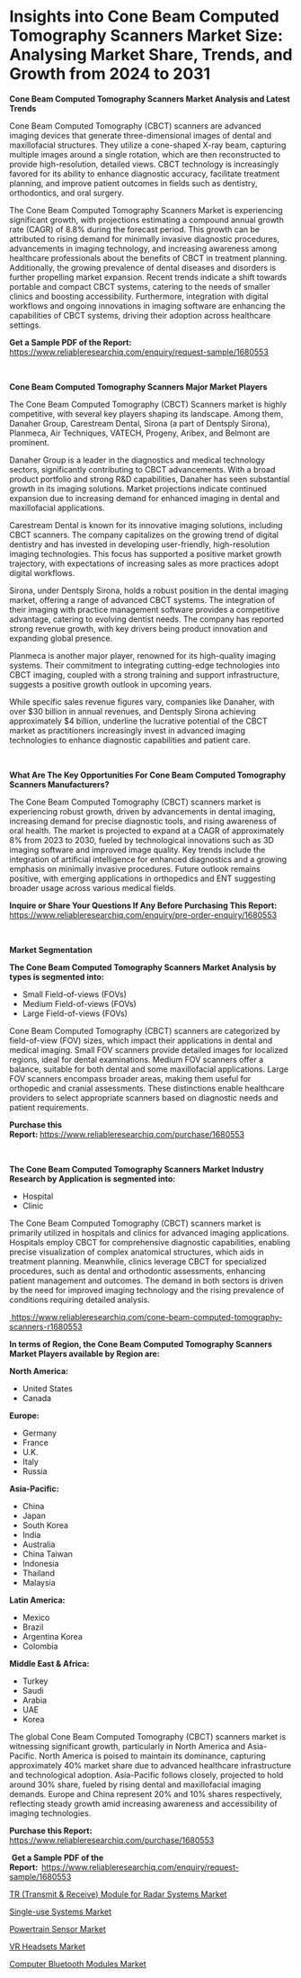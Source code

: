 <p><h1>Insights into Cone Beam Computed Tomography Scanners Market Size: Analysing Market Share, Trends, and Growth from 2024 to 2031</h1></p><p><strong>Cone Beam Computed Tomography Scanners Market Analysis and Latest Trends</strong></p>
<p><p>Cone Beam Computed Tomography (CBCT) scanners are advanced imaging devices that generate three-dimensional images of dental and maxillofacial structures. They utilize a cone-shaped X-ray beam, capturing multiple images around a single rotation, which are then reconstructed to provide high-resolution, detailed views. CBCT technology is increasingly favored for its ability to enhance diagnostic accuracy, facilitate treatment planning, and improve patient outcomes in fields such as dentistry, orthodontics, and oral surgery.</p><p>The Cone Beam Computed Tomography Scanners Market is experiencing significant growth, with projections estimating a compound annual growth rate (CAGR) of 8.8% during the forecast period. This growth can be attributed to rising demand for minimally invasive diagnostic procedures, advancements in imaging technology, and increasing awareness among healthcare professionals about the benefits of CBCT in treatment planning. Additionally, the growing prevalence of dental diseases and disorders is further propelling market expansion. Recent trends indicate a shift towards portable and compact CBCT systems, catering to the needs of smaller clinics and boosting accessibility. Furthermore, integration with digital workflows and ongoing innovations in imaging software are enhancing the capabilities of CBCT systems, driving their adoption across healthcare settings.</p></p>
<p><strong>Get a Sample PDF of the Report:&nbsp;</strong> <a href="https://www.reliableresearchiq.com/enquiry/request-sample/1680553?utm_campaign=1119&utm_medium=2&utm_source=Github&utm_content=ia&utm_term=04102024&utm_id=cone-beam-computed-tomography-scanners">https://www.reliableresearchiq.com/enquiry/request-sample/1680553</a></p>
<p>&nbsp;</p>
<p><strong>Cone Beam Computed Tomography Scanners Major Market Players</strong></p>
<p><p>The Cone Beam Computed Tomography (CBCT) Scanners market is highly competitive, with several key players shaping its landscape. Among them, Danaher Group, Carestream Dental, Sirona (a part of Dentsply Sirona), Planmeca, Air Techniques, VATECH, Progeny, Aribex, and Belmont are prominent.</p><p>Danaher Group is a leader in the diagnostics and medical technology sectors, significantly contributing to CBCT advancements. With a broad product portfolio and strong R&D capabilities, Danaher has seen substantial growth in its imaging solutions. Market projections indicate continued expansion due to increasing demand for enhanced imaging in dental and maxillofacial applications.</p><p>Carestream Dental is known for its innovative imaging solutions, including CBCT scanners. The company capitalizes on the growing trend of digital dentistry and has invested in developing user-friendly, high-resolution imaging technologies. This focus has supported a positive market growth trajectory, with expectations of increasing sales as more practices adopt digital workflows.</p><p>Sirona, under Dentsply Sirona, holds a robust position in the dental imaging market, offering a range of advanced CBCT systems. The integration of their imaging with practice management software provides a competitive advantage, catering to evolving dentist needs. The company has reported strong revenue growth, with key drivers being product innovation and expanding global presence.</p><p>Planmeca is another major player, renowned for its high-quality imaging systems. Their commitment to integrating cutting-edge technologies into CBCT imaging, coupled with a strong training and support infrastructure, suggests a positive growth outlook in upcoming years.</p><p>While specific sales revenue figures vary, companies like Danaher, with over $30 billion in annual revenues, and Dentsply Sirona achieving approximately $4 billion, underline the lucrative potential of the CBCT market as practitioners increasingly invest in advanced imaging technologies to enhance diagnostic capabilities and patient care.</p></p>
<p>&nbsp;</p>
<p><strong>What Are The Key Opportunities For Cone Beam Computed Tomography Scanners Manufacturers?</strong></p>
<p><p>The Cone Beam Computed Tomography (CBCT) scanners market is experiencing robust growth, driven by advancements in dental imaging, increasing demand for precise diagnostic tools, and rising awareness of oral health. The market is projected to expand at a CAGR of approximately 8% from 2023 to 2030, fueled by technological innovations such as 3D imaging software and improved image quality. Key trends include the integration of artificial intelligence for enhanced diagnostics and a growing emphasis on minimally invasive procedures. Future outlook remains positive, with emerging applications in orthopedics and ENT suggesting broader usage across various medical fields.</p></p>
<p><strong>Inquire or Share Your Questions If Any Before Purchasing This Report:</strong> <a href="https://www.reliableresearchiq.com/enquiry/pre-order-enquiry/1680553?utm_campaign=1119&utm_medium=2&utm_source=Github&utm_content=ia&utm_term=04102024&utm_id=cone-beam-computed-tomography-scanners">https://www.reliableresearchiq.com/enquiry/pre-order-enquiry/1680553</a></p>
<p>&nbsp;</p>
<p><strong>Market Segmentation</strong></p>
<p><strong>The Cone Beam Computed Tomography Scanners Market Analysis by types is segmented into:</strong></p>
<p><ul><li>Small Field-of-views (FOVs)</li><li>Medium Field-of-views (FOVs)</li><li>Large Field-of-views (FOVs)</li></ul></p>
<p><p>Cone Beam Computed Tomography (CBCT) scanners are categorized by field-of-view (FOV) sizes, which impact their applications in dental and medical imaging. Small FOV scanners provide detailed images for localized regions, ideal for dental examinations. Medium FOV scanners offer a balance, suitable for both dental and some maxillofacial applications. Large FOV scanners encompass broader areas, making them useful for orthopedic and cranial assessments. These distinctions enable healthcare providers to select appropriate scanners based on diagnostic needs and patient requirements.</p></p>
<p><strong>Purchase this Report:&nbsp;</strong><a href="https://www.reliableresearchiq.com/purchase/1680553?utm_campaign=1119&utm_medium=2&utm_source=Github&utm_content=ia&utm_term=04102024&utm_id=cone-beam-computed-tomography-scanners">https://www.reliableresearchiq.com/purchase/1680553</a></p>
<p>&nbsp;</p>
<p><strong>The Cone Beam Computed Tomography Scanners Market Industry Research by Application is segmented into:</strong></p>
<p><ul><li>Hospital</li><li>Clinic</li></ul></p>
<p><p>The Cone Beam Computed Tomography (CBCT) scanners market is primarily utilized in hospitals and clinics for advanced imaging applications. Hospitals employ CBCT for comprehensive diagnostic capabilities, enabling precise visualization of complex anatomical structures, which aids in treatment planning. Meanwhile, clinics leverage CBCT for specialized procedures, such as dental and orthodontic assessments, enhancing patient management and outcomes. The demand in both sectors is driven by the need for improved imaging technology and the rising prevalence of conditions requiring detailed analysis.</p></p>
<p><a href="https://www.reliableresearchiq.com/cone-beam-computed-tomography-scanners-r1680553?utm_campaign=1119&utm_medium=2&utm_source=Github&utm_content=ia&utm_term=04102024&utm_id=cone-beam-computed-tomography-scanners">&nbsp;https://www.reliableresearchiq.com/cone-beam-computed-tomography-scanners-r1680553</a></p>
<p><strong>In terms of Region, the Cone Beam Computed Tomography Scanners Market Players available by Region are:</strong></p>
<p>
    <p> <strong> North America: </strong>
        <ul>
            <li>United States</li>
            <li>Canada</li>
        </ul>
        </p> 
    <p> <strong> Europe: </strong>
        <ul>
            <li>Germany</li>
            <li>France</li>
            <li>U.K.</li>
            <li>Italy</li>
            <li>Russia</li>
        </ul>
        </p> 
    <p> <strong> Asia-Pacific: </strong>
        <ul>
            <li>China</li>
            <li>Japan</li>
            <li>South Korea</li>
            <li>India</li>
            <li>Australia</li>
            <li>China Taiwan</li>
            <li>Indonesia</li>
            <li>Thailand</li>
            <li>Malaysia</li>
        </ul>
        </p> 
    <p> <strong> Latin America: </strong>
        <ul>
            <li>Mexico</li>
            <li>Brazil</li>
            <li>Argentina Korea</li>
            <li>Colombia</li>
        </ul>
        </p> 
    <p> <strong> Middle East & Africa: </strong>
        <ul>
            <li>Turkey</li>
            <li>Saudi</li>
            <li>Arabia</li>
            <li>UAE</li>
            <li>Korea</li>
        </ul>
    </p>
    </p>
<p><p>The global Cone Beam Computed Tomography (CBCT) scanners market is witnessing significant growth, particularly in North America and Asia-Pacific. North America is poised to maintain its dominance, capturing approximately 40% market share due to advanced healthcare infrastructure and technological adoption. Asia-Pacific follows closely, projected to hold around 30% share, fueled by rising dental and maxillofacial imaging demands. Europe and China represent 20% and 10% shares respectively, reflecting steady growth amid increasing awareness and accessibility of imaging technologies.</p></p>
<p><strong>Purchase this Report: </strong><a href="https://www.reliableresearchiq.com/purchase/1680553?utm_campaign=1119&utm_medium=2&utm_source=Github&utm_content=ia&utm_term=04102024&utm_id=cone-beam-computed-tomography-scanners">https://www.reliableresearchiq.com/purchase/1680553</a></p>
<p>&nbsp;<strong>Get a Sample PDF of the Report:&nbsp;&nbsp;</strong><a href="https://www.reliableresearchiq.com/enquiry/request-sample/1680553?utm_campaign=1119&utm_medium=2&utm_source=Github&utm_content=ia&utm_term=04102024&utm_id=cone-beam-computed-tomography-scanners">https://www.reliableresearchiq.com/enquiry/request-sample/1680553</a></p>
<p><strong></strong></p>
<p><p><a href="https://issuu.com/reportprime-2/docs/tr-transmit-receive-module-for-rada_3d816eabe6c0a2?utm_campaign=1119&utm_medium=2&utm_source=Github&utm_content=ia&utm_term=04102024&utm_id=cone-beam-computed-tomography-scanners">TR (Transmit & Receive) Module for Radar Systems Market</a></p><p><a href="https://github.com/AlesiaDushku574/Market-Research-Report-List-1/blob/main/single-use-systems-market.md?utm_campaign=1119&utm_medium=2&utm_source=Github&utm_content=ia&utm_term=04102024&utm_id=cone-beam-computed-tomography-scanners">Single-use Systems Market</a></p><p><a href="https://www.linkedin.com/pulse/powertrain-sensor-industry-insights-report-analyzing-mycle?utm_campaign=1119&utm_medium=2&utm_source=Github&utm_content=ia&utm_term=04102024&utm_id=cone-beam-computed-tomography-scanners">Powertrain Sensor Market</a></p><p><a href="https://www.linkedin.com/pulse/competitive-intelligence-vr-headsets-market-key-players-strategies-njlmf?utm_campaign=1119&utm_medium=2&utm_source=Github&utm_content=ia&utm_term=04102024&utm_id=cone-beam-computed-tomography-scanners">VR Headsets Market</a></p><p><a href="https://issuu.com/reportprime-2/docs/computer-bluetooth-modules-market-s_43e30b389ebdb6?utm_campaign=1119&utm_medium=2&utm_source=Github&utm_content=ia&utm_term=04102024&utm_id=cone-beam-computed-tomography-scanners">Computer Bluetooth Modules Market</a></p></p>